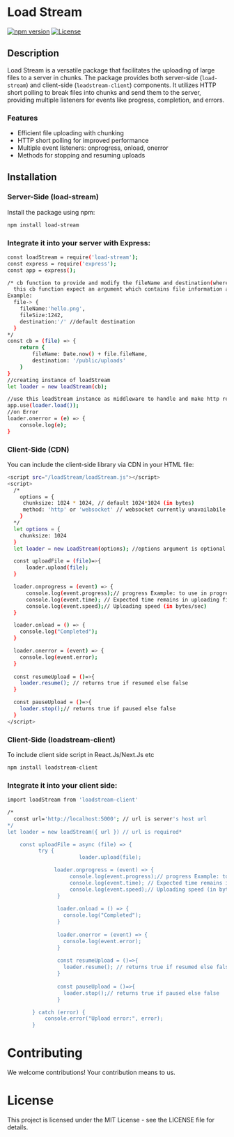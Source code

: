 # Load Stream

[![npm version](https://badge.fury.io/js/load-stream.svg)](https://www.npmjs.com/package/load-stream)
[![License](https://img.shields.io/badge/license-MIT-blue.svg)](https://opensource.org/licenses/MIT)

## Description

Load Stream is a versatile package that facilitates the uploading of large files to a server in chunks. The package provides both server-side (`load-stream`) and client-side (`loadstream-client`) components. It utilizes HTTP short polling to break files into chunks and send them to the server, providing multiple listeners for events like progress, completion, and errors.

### Features

- Efficient file uploading with chunking
- HTTP short polling for improved performance
- Multiple event listeners: onprogress, onload, onerror
- Methods for stopping and resuming uploads

## Installation

### Server-Side (load-stream)

Install the package using npm:

```bash
npm install load-stream
```

### Integrate it into your server with Express:

```bash
const loadStream = require('load-stream');
const express = require('express');
const app = express();

/* cb function to provide and modify the fileName and destination(where to save file)
  this cb function expect an argument which contains file information and current uploading directory.
Example:
  file-> {
    fileName:'hello.png',
    fileSize:1242,
    destination:'/' //default destination
  }
*/
const cb = (file) => {
    return {
        fileName: Date.now() + file.fileName,
        destination: '/public/uploads'
    }
}
//creating instance of loadStream
let loader = new loadStream(cb);

//use this loadStream instance as middleware to handle and make http requests
app.use(loader.load());
//on Error 
loader.onerror = (e) => {
    console.log(e);
}
``` 



### Client-Side (CDN)

You can include the client-side library via CDN in your HTML file:

```bash
<script src="/loadStream/loadStream.js"></script>
<script>
  /*
    options = {
     chunksize: 1024 * 1024, // default 1024*1024 (in bytes)
     method: 'http' or 'websocket' // websocket currently unavailabile
    }
  */
  let options = {
    chunksize: 1024
  }
  let loader = new LoadStream(options); //options argument is optional fallback to default options

  const uploadFile = (file)=>{
      loader.upload(file);
  }

  loader.onprogress = (event) => {
      console.log(event.progress);// progress Example: to use in progress bar
      console.log(event.time); // Expected time remains in uploading file (in seconds)
      console.log(event.speed);// Uploading speed (in bytes/sec)
  }

  loader.onload = () => {
    console.log("Completed");
  }

  loader.onerror = (event) => {
    console.log(event.error);
  }
  
  const resumeUpload = ()=>{
    loader.resume(); // returns true if resumed else false
  }

  const pauseUpload = ()=>{
    loader.stop();// returns true if paused else false
  }
</script>

```



### Client-Side (loadstream-client)
To include client side script in React.Js/Next.Js etc

```bash
npm install loadstream-client
```

### Integrate it into your client side:
```bash
import loadStream from 'loadstream-client'
```
```bash
/*
  const url='http://localhost:5000'; // url is server's host url 
*/
let loader = new loadStream({ url }) // url is required*

	const uploadFile = async (file) => {
          try {
                       loader.upload(file);

		       loader.onprogress = (event) => {
		            console.log(event.progress);// progress Example: to use in progress bar
		            console.log(event.time); // Expected time remains in uploading file (in seconds)
		            console.log(event.speed);// Uploading speed (in bytes/sec)
		        }
		      
		        loader.onload = () => {
		          console.log("Completed");
		        }
		      
		        loader.onerror = (event) => {
		          console.log(event.error);
		        }
		        
		        const resumeUpload = ()=>{
		          loader.resume(); // returns true if resumed else false
		        }
		      
		        const pauseUpload = ()=>{
		          loader.stop();// returns true if paused else false
		        }

		} catch (error) {
			console.error("Upload error:", error);
		}
```

# Contributing

We welcome contributions! Your contribution means to us.

# License
This project is licensed under the MIT License - see the LICENSE file for details.
